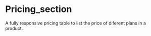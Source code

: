 # Pricing_section

A fully responsive pricing table to list the price of diferent plans in a product.
